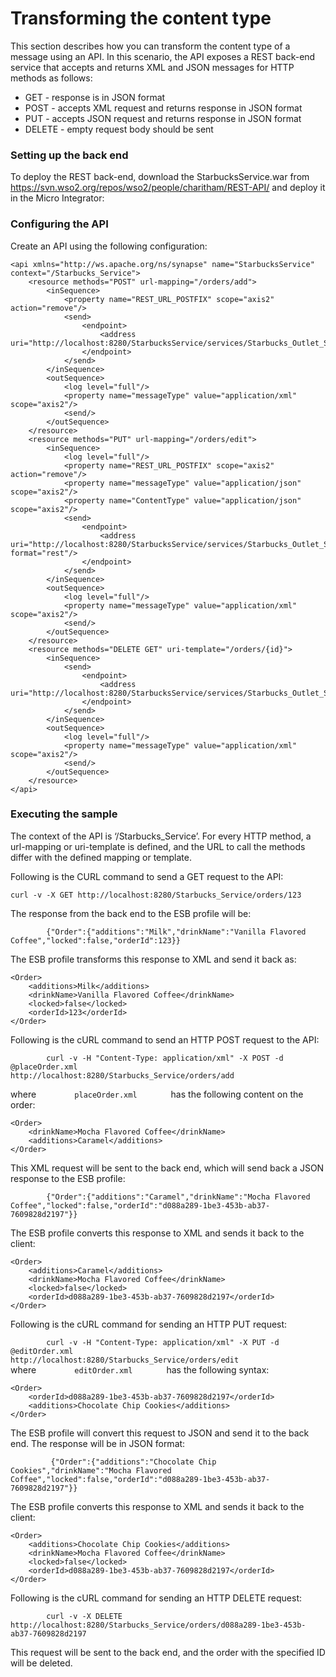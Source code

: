 # Transforming the content type
    
This section describes how you can transform the content type of a message using an API. In this scenario, the API exposes a REST back-end service that accepts and returns XML and JSON messages for HTTP methods as follows:
    
-   GET - response is in JSON format
-   POST - accepts XML request and returns response in JSON format
-   PUT - accepts JSON request and returns response in JSON format
-   DELETE - empty request body should be sent
       
### Setting up the back end
    
To deploy the REST back-end, download the StarbucksService.war from <https://svn.wso2.org/repos/wso2/people/charitham/REST-API/> and deploy it in the Micro Integrator:
    
    
### Configuring the API
    
Create an API using the following configuration:
    
```
<api xmlns="http://ws.apache.org/ns/synapse" name="StarbucksService" context="/Starbucks_Service">
    <resource methods="POST" url-mapping="/orders/add">
        <inSequence>
            <property name="REST_URL_POSTFIX" scope="axis2" action="remove"/>
            <send>
                <endpoint>
                    <address uri="http://localhost:8280/StarbucksService/services/Starbucks_Outlet_Service/orders/"/>
                </endpoint>
            </send>
        </inSequence>
        <outSequence>
            <log level="full"/>
            <property name="messageType" value="application/xml" scope="axis2"/>
            <send/>
        </outSequence>
    </resource>
    <resource methods="PUT" url-mapping="/orders/edit">
        <inSequence>
            <log level="full"/>
            <property name="REST_URL_POSTFIX" scope="axis2" action="remove"/>
            <property name="messageType" value="application/json" scope="axis2"/>
            <property name="ContentType" value="application/json" scope="axis2"/>
            <send>
                <endpoint>
                    <address uri="http://localhost:8280/StarbucksService/services/Starbucks_Outlet_Service/orders/" format="rest"/>
                </endpoint>
            </send>
        </inSequence>
        <outSequence>
            <log level="full"/>
            <property name="messageType" value="application/xml" scope="axis2"/>
            <send/>
        </outSequence>
    </resource>
    <resource methods="DELETE GET" uri-template="/orders/{id}">
        <inSequence>
            <send>
                <endpoint>
                    <address uri="http://localhost:8280/StarbucksService/services/Starbucks_Outlet_Service/"/>
                </endpoint>
            </send>
        </inSequence>
        <outSequence>
            <log level="full"/>
            <property name="messageType" value="application/xml" scope="axis2"/>
            <send/>
        </outSequence>
    </resource>
</api>
```
    
### Executing the sample
    
The context of the API is ‘/Starbucks_Service’. For every HTTP method, a url-mapping or uri-template is defined, and the URL to call the methods differ with the defined mapping or template.
    
Following is the CURL command to send a GET request to the API:
    
` curl -v -X GET http://localhost:8280/Starbucks_Service/orders/123                           `
    
The response from the back end to the ESB profile will be:
    
`         {"Order":{"additions":"Milk","drinkName":"Vanilla Flavored Coffee","locked":false,"orderId":123}}        `
    
The ESB profile transforms this response to XML and send it back as:
    
```
<Order>
    <additions>Milk</additions>
    <drinkName>Vanilla Flavored Coffee</drinkName>
    <locked>false</locked>
    <orderId>123</orderId>
</Order>
```
    
Following is the cURL command to send an HTTP POST request to the API:
    
`         curl -v -H "Content-Type: application/xml" -X POST -d @placeOrder.xml                              http://localhost:8280/Starbucks_Service/orders/add                           `
    
where `         placeOrder.xml        ` has the following content on the order:
    
```
<Order>
    <drinkName>Mocha Flavored Coffee</drinkName>
    <additions>Caramel</additions>
</Order>
```
    
This XML request will be sent to the back end, which will send back a JSON response to the ESB profile:
    
`         {"Order":{"additions":"Caramel","drinkName":"Mocha Flavored Coffee","locked":false,"orderId":"d088a289-1be3-453b-ab37-7609828d2197"}}        `
    
The ESB profile converts this response to XML and sends it back to the client:
    
```
<Order>
    <additions>Caramel</additions>
    <drinkName>Mocha Flavored Coffee</drinkName>
    <locked>false</locked>
    <orderId>d088a289-1be3-453b-ab37-7609828d2197</orderId>
</Order>
```
    
Following is the cURL command for sending an HTTP PUT request:
    
`         curl -v -H "Content-Type: application/xml" -X PUT -d @editOrder.xml                              http://localhost:8280/Starbucks_Service/orders/edit                           ` where `         editOrder.xml        ` has the following syntax:
    
```
<Order>
    <orderId>d088a289-1be3-453b-ab37-7609828d2197</orderId>
    <additions>Chocolate Chip Cookies</additions>
</Order>
```
    
The ESB profile will convert this request to JSON and send it to the back end. The response will be in JSON format:
    
`         {"Order":{"additions":"Chocolate Chip Cookies","drinkName":"Mocha Flavored Coffee","locked":false,"orderId":"d088a289-1be3-453b-ab37-7609828d2197"}}`
    
The ESB profile converts this response to XML and sends it back to the client:
    
```
<Order>
    <additions>Chocolate Chip Cookies</additions>
    <drinkName>Mocha Flavored Coffee</drinkName>
    <locked>false</locked>
    <orderId>d088a289-1be3-453b-ab37-7609828d2197</orderId>
</Order>
```

Following is the cURL command for sending an HTTP DELETE request:
    
`         curl -v -X DELETE                              http://localhost:8280/Starbucks_Service/orders/d088a289-1be3-453b-ab37-7609828d2197                           `
    
This request will be sent to the back end, and the order with the specified ID will be deleted.
